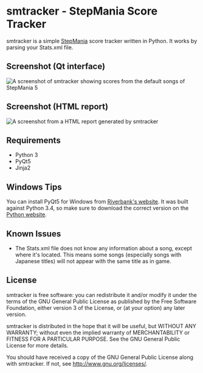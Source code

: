 smtracker - StepMania Score Tracker
=====

smtracker is a simple [StepMania][sm] score tracker written in Python.
It works by parsing your Stats.xml file.

Screenshot (Qt interface)
-----
![A screenshot of smtracker showing scores from the default songs of
StepMania 5](http://i.imgur.com/8vgRkx7.png)

Screenshot (HTML report)
-----
![A screenshot from a HTML report generated by smtracker](http://i.imgur.com/PWXrLNd.png)

Requirements
-----

* Python 3
* PyQt5
* Jinja2

Windows Tips
-----

You can install PyQt5 for Windows from [Riverbank's website][pyqt5].
It was built against Python 3.4, so make sure to download the correct
version on the [Python website][py3].

Known Issues
-----

* The Stats.xml file does not know any information about a song, except
where it's located. This means some songs (especially songs with
Japanese titles) will not appear with the same title as in game.

License
-----

smtracker is free software: you can redistribute it and/or modify
it under the terms of the GNU General Public License as published by
the Free Software Foundation, either version 3 of the License, or
(at your option) any later version.

smtracker is distributed in the hope that it will be useful,
but WITHOUT ANY WARRANTY; without even the implied warranty of
MERCHANTABILITY or FITNESS FOR A PARTICULAR PURPOSE.  See the
GNU General Public License for more details.

You should have received a copy of the GNU General Public License
along with smtracker.  If not, see <http://www.gnu.org/licenses/>.

[sm]: http://www.stepmania.com/
[py3]: https://www.python.org/downloads/windows/
[pyqt5]: https://riverbankcomputing.com/software/pyqt/download5
